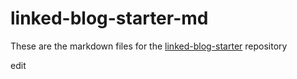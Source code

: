 # linked-blog-starter-md
These are the markdown files for the [linked-blog-starter](https://github.com/matthewwong525/linked-blog-starter) repository

edit
